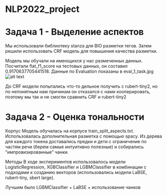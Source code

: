 # NLP2022_project

# Задача 1 - Выделение аспектов
Мы использовали библиотеку stanza для BIO разметки тегов. Затем решили использовать CRF модель для повышения качества разметки.

Модель мы обучали на имеющихся у нас размеченных данных. Посчитали flat_f1_score на тестовых данных, он составил 0.9170637705441518. Данные по Evaluation показаны в eval_1_task.jpg ![alt text](http://url/to/eval_1_task.jpg)

До CRF модели попытались что-то дельное получить с rubert-tiny2, но по непонятным нам причинам он отказался с нами кооперировать, поэтому мы так и не смогли сравнить CRF и rubert-tiny2

# Задача 2 - Оценка тональности
Корпус
Модель обучалась на корпусе train_split_aspects.txt.
Использовалась дополнительная разметка с помощью spacy. Из дерева для каждого токена доставались предки и дети с ограничение по частям речи (берем самые интуитивно полезные) и собирались “импровизированные” чанки. 

Методы
В ходе экспериментов использовалось модели LogisticRegression, XGBClassifier и LGBMClassifier в комбинации с подходами к созданию векторов (использовались модели LaBSE, rubert-tiny, sbert large).

Лучшим было LGBMClassifier + LaBSE + использование чанков
